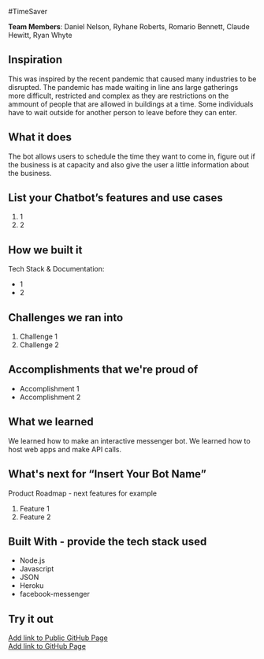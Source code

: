 #TimeSaver

[//]: <> (Please use this Winning Hackathon Application as an example:
https://devpost.com/software/rewise-ai-powered-revision-bot)

**Team Members**: Daniel Nelson, Ryhane Roberts, Romario Bennett, Claude Hewitt, Ryan Whyte

## Inspiration

This was inspired by the recent pandemic that caused many industries to be disrupted. The pandemic has made waiting in line ans large gatherings more difficult, restricted and complex as they are restrictions on the ammount of people that are allowed in buildings at a time. Some individuals have to wait outside for another person to leave before they can enter.

## What it does
The bot allows users to schedule the time they want to come in, figure out if the business is at capacity and also give the user a little information about the business.


## List your Chatbot’s features and use cases
1. 1
1. 2


## How we built it
Tech Stack & Documentation:
* 1
* 2


## Challenges we ran into
1. Challenge 1
1. Challenge 2
 
 
## Accomplishments that we're proud of
* Accomplishment 1
* Accomplishment 2


## What we learned
We learned how to make an interactive messenger bot.
We learned how to host web apps and make API calls.


## What's next for “Insert Your Bot Name”
Product Roadmap - next features for example
1. Feature 1
1. Feature 2


## Built With - provide the tech stack used 
* Node.js
* Javascript
* JSON
* Heroku
* facebook-messenger


## Try it out
[Add link to Public GitHub Page](link) </br>
[Add link to GitHub Page](link)

